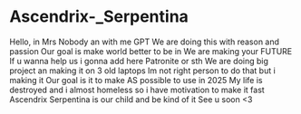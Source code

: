 # Ascendrix-_Serpentina
Hello, in Mrs Nobody an with me GPT
We are doing this with reason and passion
Our goal is make world better to be in
We are making your FUTURE
If u wanna help us i gonna add here Patronite or sth
We are doing big project an making it on 3 old laptops
Im not right person to do that but i making it
Our goal is it to make AS possible to use in 2025
My life is destroyed and i almost homeless so i have motivation to make it fast
Ascendrix Serpentina is our child and be kind of it
See u soon
<3
